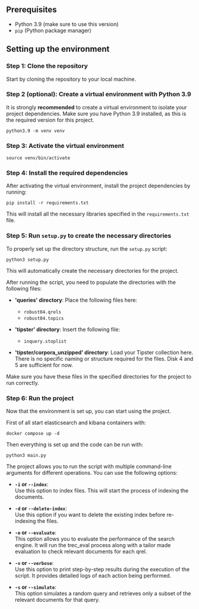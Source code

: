 ## Prerequisites

- Python 3.9 (make sure to use this version)
- `pip` (Python package manager)

## Setting up the environment

### Step 1: Clone the repository

Start by cloning the repository to your local machine.

### Step 2 (optional): Create a virtual environment with Python 3.9

It is strongly **recommended** to create a virtual environment to isolate your project dependencies. Make sure you have Python 3.9 installed, as this is the required version for this project.

```
python3.9 -m venv venv
```

### Step 3: Activate the virtual environment

```
source venv/bin/activate
```

### Step 4: Install the required dependencies

After activating the virtual environment, install the project dependencies by running:

```
pip install -r requirements.txt
```

This will install all the necessary libraries specified in the `requirements.txt` file.

### Step 5: Run `setup.py` to create the necessary directories

To properly set up the directory structure, run the `setup.py` script:

```
python3 setup.py
```

This will automatically create the necessary directories for the project.

After running the script, you need to populate the directories with the following files:

- **'queries' directory**: Place the following files here:

  - `robust04.qrels`
  - `robust04.topics`

- **'tipster' directory**: Insert the following file:

  - `inquery.stoplist`

- **'tipster/corpora_unzipped' directory**: Load your Tipster collection here. There is no specific naming or structure required for the files. Disk 4 and 5 are sufficient for now.

Make sure you have these files in the specified directories for the project to run correctly.

### Step 6: Run the project

Now that the environment is set up, you can start using the project.

First of all start elasticsearch and kibana containers with:

```
docker compose up -d
```

Then everything is set up and the code can be run with:

```
python3 main.py
```

The project allows you to run the script with multiple command-line arguments for different operations. You can use the following options:

- **`-i` or `--index`**:  
  Use this option to index files. This will start the process of indexing the documents.

- **`-d` or `--delete-index`**:  
  Use this option if you want to delete the existing index before re-indexing the files.

- **`-e` or `--evaluate`**:  
  This option allows you to evaluate the performance of the search engine. It will run the trec_eval process along with a tailor made evaluation to check relevant documents for each qrel.

- **`-v` or `--verbose`**:  
  Use this option to print step-by-step results during the execution of the script. It provides detailed logs of each action being performed.

- **`-s` or `--simulate`**:  
  This option simulates a random query and retrieves only a subset of the relevant documents for that query.
